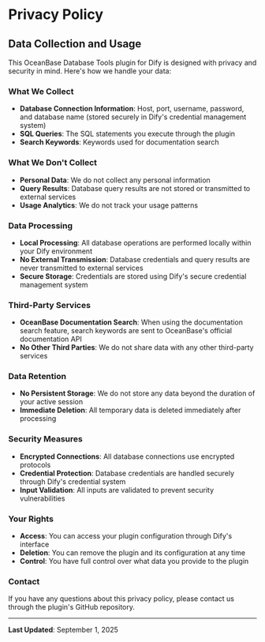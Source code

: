# Privacy Policy

## Data Collection and Usage

This OceanBase Database Tools plugin for Dify is designed with privacy and security in mind. Here's how we handle your data:

### What We Collect
- **Database Connection Information**: Host, port, username, password, and database name (stored securely in Dify's credential management system)
- **SQL Queries**: The SQL statements you execute through the plugin
- **Search Keywords**: Keywords used for documentation search

### What We Don't Collect
- **Personal Data**: We do not collect any personal information
- **Query Results**: Database query results are not stored or transmitted to external services
- **Usage Analytics**: We do not track your usage patterns

### Data Processing
- **Local Processing**: All database operations are performed locally within your Dify environment
- **No External Transmission**: Database credentials and query results are never transmitted to external services
- **Secure Storage**: Credentials are stored using Dify's secure credential management system

### Third-Party Services
- **OceanBase Documentation Search**: When using the documentation search feature, search keywords are sent to OceanBase's official documentation API
- **No Other Third Parties**: We do not share data with any other third-party services

### Data Retention
- **No Persistent Storage**: We do not store any data beyond the duration of your active session
- **Immediate Deletion**: All temporary data is deleted immediately after processing

### Security Measures
- **Encrypted Connections**: All database connections use encrypted protocols
- **Credential Protection**: Database credentials are handled securely through Dify's credential system
- **Input Validation**: All inputs are validated to prevent security vulnerabilities

### Your Rights
- **Access**: You can access your plugin configuration through Dify's interface
- **Deletion**: You can remove the plugin and its configuration at any time
- **Control**: You have full control over what data you provide to the plugin

### Contact
If you have any questions about this privacy policy, please contact us through the plugin's GitHub repository.

---

**Last Updated**: September 1, 2025